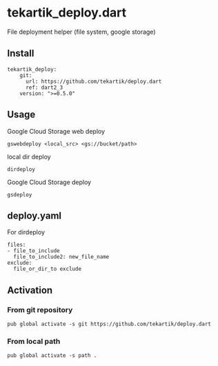 # tekartik_deploy.dart

File deployment helper (file system, google storage)

## Install

````
tekartik_deploy:
    git:
      url: https://github.com/tekartik/deploy.dart
      ref: dart2_3
    version: ">=0.5.0"
````

## Usage

Google Cloud Storage web deploy

    gswebdeploy <local_src> <gs://bucket/path>
    
local dir deploy

    dirdeploy

Google Cloud Storage deploy

    gsdeploy


## deploy.yaml

For dirdeploy

    files:
    - file_to_include
      file_to_include2: new_file_name
    exclude:
      file_or_dir_to exclude

## Activation

### From git repository

    pub global activate -s git https://github.com/tekartik/deploy.dart

### From local path

    pub global activate -s path .


